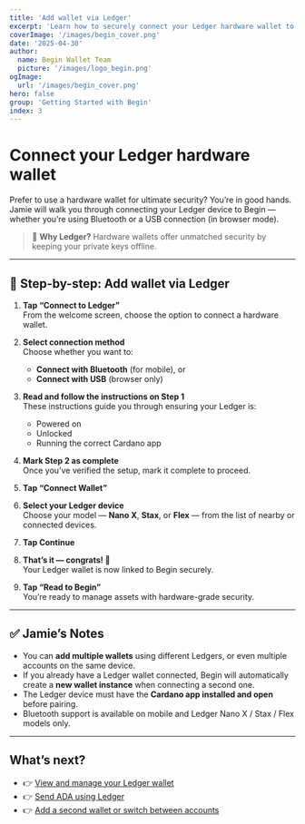 ```yaml
---
title: 'Add wallet via Ledger'
excerpt: 'Learn how to securely connect your Ledger hardware wallet to Begin. Supports Nano X, Stax, and Flex over Bluetooth or USB.'
coverImage: '/images/begin_cover.png'
date: '2025-04-30'
author:
  name: Begin Wallet Team
  picture: '/images/logo_begin.png'
ogImage:
  url: '/images/begin_cover.png'
hero: false
group: 'Getting Started with Begin'
index: 3
---
```


# Connect your Ledger hardware wallet

Prefer to use a hardware wallet for ultimate security? You’re in good hands. Jamie will walk you through connecting your Ledger device to Begin — whether you’re using Bluetooth or a USB connection (in browser mode).

> 🔐 **Why Ledger?** Hardware wallets offer unmatched security by keeping your private keys offline.

---

## 🔌 Step-by-step: Add wallet via Ledger

1. **Tap “Connect to Ledger”**  
   From the welcome screen, choose the option to connect a hardware wallet.

2. **Select connection method**  
   Choose whether you want to:
   - **Connect with Bluetooth** (for mobile), or  
   - **Connect with USB** (browser only)

3. **Read and follow the instructions on Step 1**  
   These instructions guide you through ensuring your Ledger is:
   - Powered on
   - Unlocked
   - Running the correct Cardano app

4. **Mark Step 2 as complete**  
   Once you’ve verified the setup, mark it complete to proceed.

5. **Tap “Connect Wallet”**

6. **Select your Ledger device**  
   Choose your model — **Nano X**, **Stax**, or **Flex** — from the list of nearby or connected devices.

7. **Tap Continue**

8. **That’s it — congrats! 🎉**  
   Your Ledger wallet is now linked to Begin securely.

9. **Tap “Read to Begin”**  
   You’re ready to manage assets with hardware-grade security.

---

## ✅ Jamie’s Notes

- You can **add multiple wallets** using different Ledgers, or even multiple accounts on the same device.
- If you already have a Ledger wallet connected, Begin will automatically create a **new wallet instance** when connecting a second one.
- The Ledger device must have the **Cardano app installed and open** before pairing.
- Bluetooth support is available on mobile and Ledger Nano X / Stax / Flex models only.

---

## What’s next?

- 👉 [View and manage your Ledger wallet](#)  
- 👉 [Send ADA using Ledger](#)  
- 👉 [Add a second wallet or switch between accounts](#)
